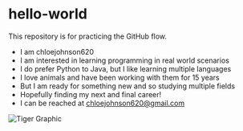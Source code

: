 # hello-world
This repository is for practicing the GitHub flow.
* I am chloejohnson620
* I am interested in learning programming in real world scenarios
* I do prefer Python to Java, but I like learning multiple languages
* I love animals and have been working with them for 15 years
* But I am ready for something new and so studying multiple fields
* Hopefully finding my next and final career!
* I can be reached at chloejohnson620@gmail.com
  
![Tiger Graphic](https://github.com/user-attachments/assets/3017f458-4e7e-474a-bd79-28ed6b7e40a2)
